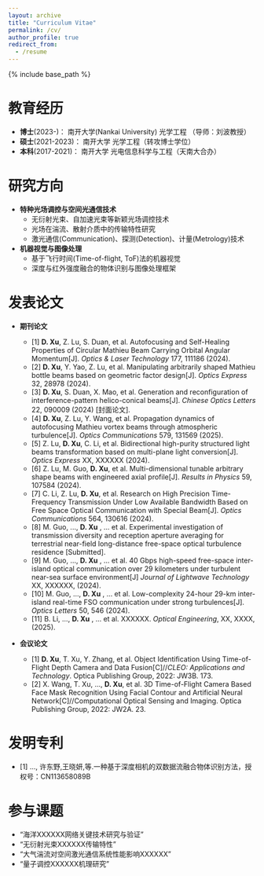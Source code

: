 ```yaml
---
layout: archive
title: "Curriculum Vitae"
permalink: /cv/
author_profile: true
redirect_from:
  - /resume
---
```


{% include base_path %}

教育经历
======
* **博士**(2023-)： 南开大学(Nankai University)  光学工程  （导师：刘波教授）
* **硕士**(2021-2023)： 南开大学  光学工程（转攻博士学位）
* **本科**(2017-2021)： 南开大学  光电信息科学与工程（天南大合办）
  
研究方向
======
* **特种光场调控与空间光通信技术**
  * 无衍射光束、自加速光束等新颖光场调控技术
  * 光场在湍流、散射介质中的传输特性研究
  * 激光通信(Communication)、探测(Detection)、计量(Metrology)技术
* **机器视觉与图像处理**
  * 基于飞行时间(Time-of-flight, ToF)法的机器视觉
  * 深度与红外强度融合的物体识别与图像处理框架


发表论文
======
* **期刊论文**
  * [1] **D. Xu**, Z. Lu, S. Duan, et al. Autofocusing and Self-Healing Properties of Circular Mathieu Beam Carrying Orbital Angular Momentum[J]. *Optics & Laser Technology* 177, 111186 (2024).
  * [2] **D. Xu**, Y. Yao, Z. Lu,  et al. Manipulating arbitrarily shaped Mathieu bottle beams based on geometric factor design[J]. *Optics Express* 32, 28978 (2024).
  * [3] **D. Xu**, S. Duan, X. Mao, et al. Generation and reconfiguration of interference-pattern helico-conical beams[J]. *Chinese Optics Letters* 22, 090009 (2024) [封面论文].
  * [4] **D. Xu**, Z. Lu, Y. Wang, et al. Propagation dynamics of autofocusing Mathieu vortex beams through atmospheric turbulence[J]. *Optics Communications* 579, 131569 (2025).
  * [5] Z. Lu, **D. Xu**, C. Li, et al. Bidirectional high-purity structured light beams transformation based on multi-plane light conversion[J]. *Optics Express* XX, XXXXXX (2024).
  * [6] Z. Lu, M. Guo, **D. Xu**, et al. Multi-dimensional tunable arbitrary shape beams with engineered axial profile[J]. *Results in Physics* 59, 107584 (2024).
  * [7] C. Li, Z. Lu, **D. Xu**, et al. Research on High Precision Time-Frequency Transmission Under Low Available Bandwidth Based on Free Space Optical Communication with Special Beam[J]. *Optics Communications* 564, 130616 (2024).
  * [8] M. Guo, ..., **D. Xu** , ... et al. Experimental investigation of transmission diversity and reception aperture averaging for terrestrial near-field long-distance free-space optical turbulence residence [Submitted].
  * [9] M. Guo, ..., **D. Xu** , ... et al. 40 Gbps high-speed free-space inter-island optical communication over 29 kilometers under turbulent near-sea surface environment[J] *Journal of Lightwave Technology* XX, XXXXXX, (2024).
  * [10] M. Guo, ..., **D. Xu** , ... et al. Low-complexity 24-hour 29-km inter-island real-time FSO communication under strong turbulences[J]. *Optics Letters* 50, 546 (2024).
  * [11] B. Li, ..., **D. Xu** , ... et al. XXXXXX. *Optical Engineering*, XX, XXXX, (2025).

* **会议论文**
  * [1] **D. Xu**, T. Xu, Y. Zhang, et al. Object Identification Using Time-of-Flight Depth Camera and Data Fusion[C]//*CLEO: Applications and Technology*. Optica Publishing Group, 2022: JW3B. 173.
  * [2] X. Wang, T. Xu, ..., **D. Xu**, et al. 3D Time-of-Flight Camera Based Face Mask Recognition Using Facial Contour and Artificial Neural Network[C]//Computational Optical Sensing and Imaging. Optica Publishing Group, 2022: JW2A. 23.

发明专利
======
  * [1] ..., 许东野,王晓妍,等.一种基于深度相机的双数据流融合物体识别方法，授权号：CN113658089B


参与课题
======
* “海洋XXXXXX网络关键技术研究与验证”
* “无衍射光束XXXXXX传输特性”
* “大气湍流对空间激光通信系统性能影响XXXXXX”
* “量子调控XXXXXX机理研究”
